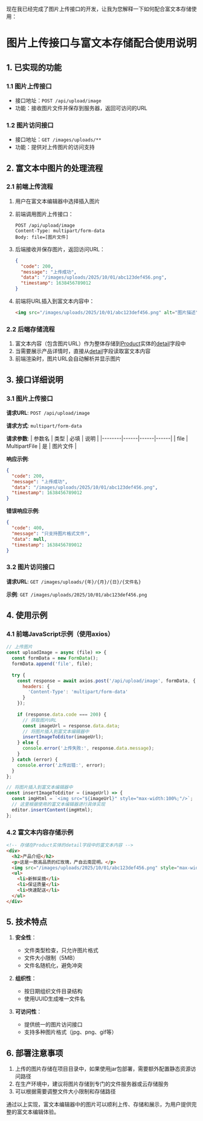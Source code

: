 

现在我已经完成了图片上传接口的开发，让我为您解释一下如何配合富文本存储使用：

# 图片上传接口与富文本存储配合使用说明

## 1. 已实现的功能

### 1.1 图片上传接口
- 接口地址：`POST /api/upload/image`
- 功能：接收图片文件并保存到服务器，返回可访问的URL

### 1.2 图片访问接口
- 接口地址：`GET /images/uploads/**`
- 功能：提供对上传图片的访问支持

## 2. 富文本中图片的处理流程

### 2.1 前端上传流程
1. 用户在富文本编辑器中选择插入图片
2. 前端调用图片上传接口：
   ```
   POST /api/upload/image
   Content-Type: multipart/form-data
   Body: file=[图片文件]
   ```

3. 后端接收并保存图片，返回访问URL：
   ```json
   {
     "code": 200,
     "message": "上传成功",
     "data": "/images/uploads/2025/10/01/abc123def456.png",
     "timestamp": 1638456789012
   }
   ```

4. 前端将URL插入到富文本内容中：
   ```html
   <img src="/images/uploads/2025/10/01/abc123def456.png" alt="图片描述" style="max-width:100%;">
   ```


### 2.2 后端存储流程
1. 富文本内容（包含图片URL）作为整体存储到[Product](file:///E:/IdeaProjects/flower-market-backend/src/main/java/vtc/xueqing/flower/entity/Product.java)实体的[detail](file:///E:/IdeaProjects/flower-market-backend/src/main/java/vtc/xueqing/flower/entity/Product.java#L46-L46)字段中
2. 当需要展示产品详情时，直接从[detail](file:///E:/IdeaProjects/flower-market-backend/src/main/java/vtc/xueqing/flower/entity/Product.java#L46-L46)字段读取富文本内容
3. 前端渲染时，图片URL会自动解析并显示图片

## 3. 接口详细说明

### 3.1 图片上传接口

**请求URL**: `POST /api/upload/image`

**请求方式**: `multipart/form-data`

**请求参数**:
| 参数名 | 类型 | 必填 | 说明 |
|--------|------|------|------|
| file | MultipartFile | 是 | 图片文件 |

**响应示例**:
```json
{
  "code": 200,
  "message": "上传成功",
  "data": "/images/uploads/2025/10/01/abc123def456.png",
  "timestamp": 1638456789012
}
```


**错误响应示例**:
```json
{
  "code": 400,
  "message": "只支持图片格式文件",
  "data": null,
  "timestamp": 1638456789012
}
```


### 3.2 图片访问接口

**请求URL**: `GET /images/uploads/{年}/{月}/{日}/{文件名}`

**示例**: `GET /images/uploads/2025/10/01/abc123def456.png`

## 4. 使用示例

### 4.1 前端JavaScript示例（使用axios）
```javascript
// 上传图片
const uploadImage = async (file) => {
  const formData = new FormData();
  formData.append('file', file);
  
  try {
    const response = await axios.post('/api/upload/image', formData, {
      headers: {
        'Content-Type': 'multipart/form-data'
      }
    });
    
    if (response.data.code === 200) {
      // 获取图片URL
      const imageUrl = response.data.data;
      // 将图片插入到富文本编辑器中
      insertImageToEditor(imageUrl);
    } else {
      console.error('上传失败:', response.data.message);
    }
  } catch (error) {
    console.error('上传出错:', error);
  }
};

// 将图片插入到富文本编辑器中
const insertImageToEditor = (imageUrl) => {
  const imgHtml = `<img src="${imageUrl}" style="max-width:100%;"/>`;
  // 这里根据使用的富文本编辑器进行具体实现
  editor.insertContent(imgHtml);
};
```


### 4.2 富文本内容存储示例
```html
<!-- 存储在Product实体的detail字段中的富文本内容 -->
<div>
  <h2>产品介绍</h2>
  <p>这是一款高品质的红玫瑰，产自云南昆明。</p>
  <img src="/images/uploads/2025/10/01/abc123def456.png" style="max-width:100%;">
  <ul>
    <li>新鲜采摘</li>
    <li>保证质量</li>
    <li>快速配送</li>
  </ul>
</div>
```


## 5. 技术特点

1. **安全性**：
   - 文件类型检查，只允许图片格式
   - 文件大小限制（5MB）
   - 文件名随机化，避免冲突

2. **组织性**：
   - 按日期组织文件目录结构
   - 使用UUID生成唯一文件名

3. **可访问性**：
   - 提供统一的图片访问接口
   - 支持多种图片格式（jpg、png、gif等）

## 6. 部署注意事项

1. 上传的图片存储在项目目录中，如果使用jar包部署，需要额外配置静态资源访问路径
2. 在生产环境中，建议将图片存储到专门的文件服务器或云存储服务
3. 可以根据需要调整文件大小限制和存储路径

通过以上实现，富文本编辑器中的图片可以顺利上传、存储和展示，为用户提供完整的富文本编辑体验。